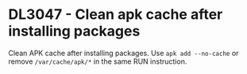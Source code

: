 # DL3047 - Clean apk cache after installing packages

Clean APK cache after installing packages. Use `apk add --no-cache` or remove `/var/cache/apk/*` in the same RUN instruction.
